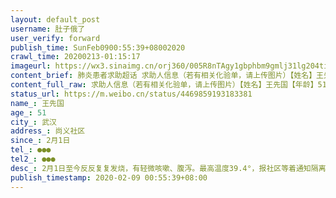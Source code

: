 ```yaml
---
layout: default_post
username: 肚子俄了
user_verify: forward
publish_time: SunFeb0900:55:39+08002020
crawl_time: 20200213-01:15:17
imageurl: https://wx3.sinaimg.cn/orj360/005R8nTAgy1gbphbm9gmlj31lg204tin.jpg,https://wx2.sinaimg.cn/orj360/005R8nTAgy1gbphbmoyluj31o421swpb.jpg,https://wx3.sinaimg.cn/orj360/005R8nTAgy1gbphbn4zj8j31no2g4n3k.jpg,https://wx4.sinaimg.cn/orj360/005R8nTAgy1gbphbnks6aj31h82cgwm8.jpg
content_brief: 肺炎患者求助超话 求助人信息（若有相关化验单，请上传图片）【姓名】王先国【年龄】51【所在城市】武汉【所在小区、社区】尚义社区【患病时间】2月1日【联系方式】●●●【其他紧急联系人】●●●【病情描述】2月1日至今反反复复发烧，有轻微咳嗽、腹泻。最高温度39.4°，报社区 ...全文
content_full_raw: 求助人信息（若有相关化验单，请上传图片）【姓名】王先国【年龄】51【所在城市】武汉【所在小区、社区】尚义社区【患病时间】2月1日【联系方式】●●●【其他紧急联系人】●●●【病情描述】2月1日至今反反复复发烧，有轻微咳嗽、腹泻。最高温度39.4°，报社区等着通知隔离，去医院也只是说疑似，要进一步核酸检查，希望能快一点进去方舱治疗，自我感觉可能性很大武汉
status_url: https://m.weibo.cn/status/4469859193183381
name_: 王先国
age_: 51
city_: 武汉
address_: 尚义社区
since_: 2月1日
tel_: ●●●
tel2_: ●●●
desc_: 2月1日至今反反复复发烧，有轻微咳嗽、腹泻。最高温度39.4°，报社区等着通知隔离，去医院也只是说疑似，要进一步核酸检查，希望能快一点进去方舱治疗，自我感觉可能性很大武汉
publish_timestamp: 2020-02-09 00:55:39+08:00
---
```

